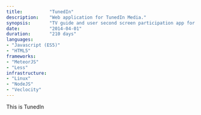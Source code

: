 ```yaml
---
title: 			"TunedIn"
description:	"Web application for TunedIn Media."
synopsis:		"TV guide and user second screen participation app for TunedIn."
date:			"2014-04-01"
duration:		"210 days"
languages: 		
- "Javascript (ES5)"
- "HTML5"
frameworks:
- "MeteorJS"
- "Less"
infrastructure:
- "Linux"
- "NodeJS"
- "Veclocity"
---
```


This is TunedIn
